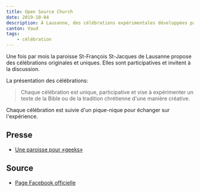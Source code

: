 ```yaml
---
title: Open Source Church
date: 2019-10-04
description: À Lausanne, des célébrations expérimentales développées par la communauté.
canton: Vaud
tags:
    - célébration
---
```


Une fois par mois la paroisse St-François St-Jacques de Lausanne propose des célébrations originales et uniques. 
Elles sont participatives et invitent à la discussion.

La présentation des célébrations: 

> Chaque célébration est unique, participative et vise à expérimenter un texte de la Bible ou de la tradition chrétienne d'une manière créative.

Chaque célébration est suivie d'un pique-nique pour échanger sur l'expérience.


## Presse

- [Une paroisse pour «geeks»](http://www.refbejuso.ch/fileadmin/user_upload/Downloads/ENSEMBLE/SR_PUB_ENSEMBLE-39_190603.pdf#page=15)

## Source

- [Page Facebook officielle](https://www.facebook.com/opensourcechurch/)